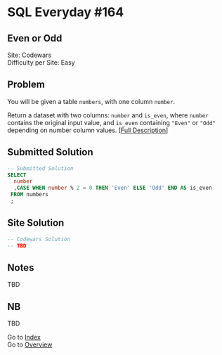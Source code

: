 # SQL Everyday \#164

## Even or Odd

Site: Codewars\
Difficulty per Site: Easy

## Problem

You will be given a table `numbers`, with one column `number`.

Return a dataset with two columns: `number` and `is_even`, where `number` contains the original input value, and `is_even` containing `"Even"` or `"Odd"` depending on number column values. [[Full Description](https://www.codewars.com/kata/53da3dbb4a5168369a0000fe/sql)]

## Submitted Solution

```sql
-- Submitted Solution
SELECT
  number
  ,CASE WHEN number % 2 = 0 THEN 'Even' ELSE 'Odd' END AS is_even
 FROM numbers
 ;
```

## Site Solution

```sql
-- Codewars Solution 
-- TBD
```

## Notes

TBD

## NB

TBD

Go to [Index](../?tab=readme-ov-file#index)\
Go to [Overview](../?tab=readme-ov-file)
